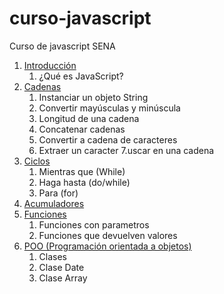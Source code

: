 # curso-javascript
Curso de javascript SENA

1. [Introducción](introduccion/readme.md)
     1. ¿Qué es JavaScript?
2. [Cadenas](cadenas/readme.md)
     1. Instanciar un objeto String
     2. Convertir mayúsculas y minúscula
     3. Longitud de una cadena
     4. Concatenar cadenas
     5. Convertir a cadena de caracteres
     6. Extraer un caracter
     7.uscar en una cadena
3. [Ciclos](ciclos/readme.md)
     1. Mientras que (While)
     2. Haga hasta (do/while)
     3. Para (for)
4. [Acumuladores](acumuladores/readme.md)
5. [Funciones](funciones/readme.md)
     1. Funciones con parametros
     2. Funciones que devuelven valores
6. [POO (Programación orientada a objetos)](poo/readme.md)
     1. Clases
     2. Clase Date
     3. Clase Array
